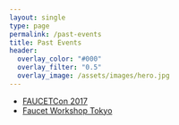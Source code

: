 ```yaml
---
layout: single
type: page
permalink: /past-events
title: Past Events
header:
  overlay_color: "#000"
  overlay_filter: "0.5"
  overlay_image: /assets/images/hero.jpg
---
```


* [FAUCETCon 2017](https://2017.conference.faucet.nz/)
* [Faucet Workshop Tokyo](https://workshop.faucet.nz/)
